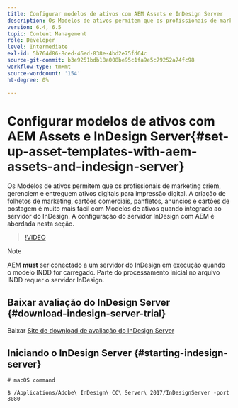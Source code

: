 ```yaml
---
title: Configurar modelos de ativos com AEM Assets e InDesign Server
description: Os Modelos de ativos permitem que os profissionais de marketing criem, gerenciem e entreguem ativos digitais para impressão digital. A criação de folhetos de marketing, cartões comerciais, panfletos, anúncios e cartões de postagem é muito mais fácil com Modelos de ativos quando integrado ao servidor do InDesign. A configuração do servidor InDesign com AEM é abordada nesta seção.
version: 6.4, 6.5
topic: Content Management
role: Developer
level: Intermediate
exl-id: 5b764d86-8ced-46ed-838e-4bd2e75fd64c
source-git-commit: b3e9251bdb18a008be95c1fa9e5c79252a74fc98
workflow-type: tm+mt
source-wordcount: '154'
ht-degree: 0%

---
```


# Configurar modelos de ativos com AEM Assets e InDesign Server{#set-up-asset-templates-with-aem-assets-and-indesign-server}

Os Modelos de ativos permitem que os profissionais de marketing criem, gerenciem e entreguem ativos digitais para impressão digital. A criação de folhetos de marketing, cartões comerciais, panfletos, anúncios e cartões de postagem é muito mais fácil com Modelos de ativos quando integrado ao servidor do InDesign. A configuração do servidor InDesign com AEM é abordada nesta seção.

>[!VIDEO](https://video.tv.adobe.com/v/17069?quality=12&learn=on)

>[!NOTE]
>
>AEM **must** ser conectado a um servidor do InDesign em execução quando o modelo INDD for carregado. Parte do processamento inicial no arquivo INDD requer o servidor InDesign.

## Baixar avaliação do InDesign Server {#download-indesign-server-trial}

Baixar [Site de download de avaliação do InDesign Server](https://www.adobeprerelease.com/)

## Iniciando o InDesign Server {#starting-indesign-server}

```shell
# macOS command

$ /Applications/Adobe\ InDesign\ CC\ Server\ 2017/InDesignServer -port 8080
```
